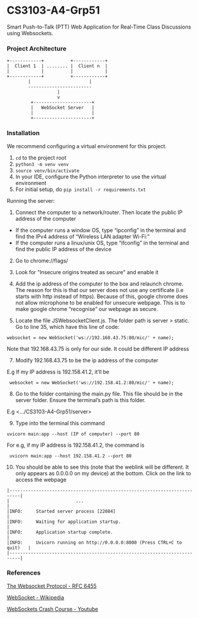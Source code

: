 # CS3103-A4-Grp51

Smart Push-to-Talk (PTT) Web Application for Real-Time Class Discussions using Websockets.

### Project Architecture

```
+------------+          +------------+
|  Client 1  | ........ |  Client n  |
|            |          |            |
+------------+          +------------+
        |                      |
        ------------------------
                   |
                   v
         +----------------------+
         |   WebSocket Server   |
         |                      |
         +----------------------+
```

### Installation

We recommend configuring a virtual environment for this project.
1. `cd` to the project root
2. `python3 -m venv venv`
3. `source venv/bin/activate`
4. In your IDE, configure the Python interpreter to use the virtual environment
5. For initial setup, do `pip install -r requirements.txt`

Running the server:
1. Connect the computer to a network/router. Then locate the public IP address of the computer
- If the computer runs a window OS, type “ipconfig” in the terminal and find the IPv4 address of “Wireless LAN adapter Wi-Fi:”
- If the computer runs a linux/unix OS, type “ifconfig” in the terminal and find the public IP address of the device
  
2. Go to chrome://flags/
   
4. Look for "Insecure origins treated as secure" and enable it
   
5. Add the ip address of the computer to the box and relaunch chrome. The reason for this is that our server does not use any certificate (i.e starts with http instead of https). Because of this, google chrome does not allow microphone to be enabled for unsecure webpage. This is to make google chrome “recognise” our webpage as secure.
   
6. Locate the file JSWebsocketClient.js. The folder path is server > static. Go to line 35, which have this line of code:

```
websocket = new WebSocket('ws://192.168.43.75:80/mic/' + name); 
```

Note that 192.168.43.75 is only for our side. It could be different IP address

7. Modify 192.168.43.75 to be the ip address of the computer

E.g
If my IP address is 192.158.41.2, it’ll be

```
 websocket = new WebSocket('ws://192.158.41.2:80/mic/' + name); 
```

8. Go to the folder containing the main.py file. This file should be in the server folder. Ensure the terminal’s path is this folder. 

E.g
<.../CS3103-A4-Grp51/server> 

9. Type into the terminal this command
    
```
uvicorn main:app --host (IP of computer) --port 80
```

For e.g, if my IP address is 192.158.41.2, the command is

```
 uvicorn main:app --host 192.158.41.2 --port 80
```

10. You should be able to see this (note that the weblink will be different. It only appears as 0.0.0.0 on my device) at the bottom. Click on the link to access the webpage
```
|--------------------------------------------------------------------------| 
|                         ...                                              |
|INFO:     Started server process [22084]                                  |
|INFO:     Waiting for application startup.                                |
|INFO:     Application startup complete.                                   |
|INFO:     Uvicorn running on http://0.0.0.0:8000 (Press CTRL+C to quit)   |
|--------------------------------------------------------------------------|
```

### References

[The Websocket Protocol - RFC 6455](https://datatracker.ietf.org/doc/html/rfc6455#section-1.1)

[WebSocket - Wikipedia](https://en.wikipedia.org/wiki/WebSocket#:~:text=WebSocket%20is%20a%20computer%20communications,as%20RFC%206455%20in%202011.)

[WebSockets Crash Course - Youtube](https://www.youtube.com/watch?v=2Nt-ZrNP22A&ab_channel=HusseinNasser)
